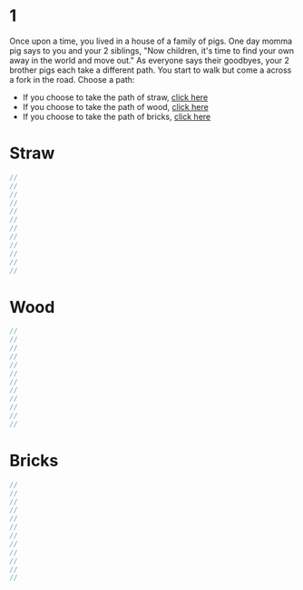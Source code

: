 # 1

Once upon a time, you lived in a house of a family of pigs.  One day momma pig says to you and your 2 siblings, "Now children, it's time to find your own away in the world and move out."  As everyone says their goodbyes, your 2 brother pigs each take a different path.  You start to walk but come a across a fork in the road.  Choose a path:
- If you choose to take the path of straw, [click here](#Straw)
- If you choose to take the path of wood, [click here](#Wood)
- If you choose to take the path of bricks, [click here](#Bricks)

# Straw
```js
//
//
//
//
//
//
//
//
//
//
//
//
```
# Wood
```js
//
//
//
//
//
//
//
//
//
//
//
//
```

# Bricks
```js
//
//
//
//
//
//
//
//
//
//
//
//
```